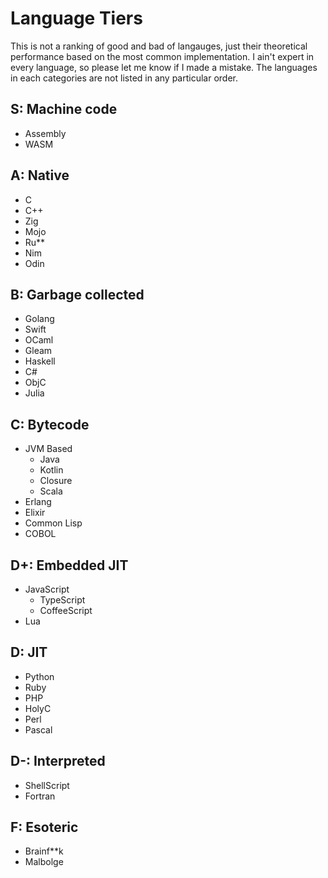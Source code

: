 # Language Tiers

This is not a ranking of good and bad of langauges, just their theoretical performance based on the most common implementation. I ain't expert in every language, so please let me know if I made a mistake. The languages in each categories are not listed in any particular order.

## S: Machine code

- Assembly
- WASM

## A: Native

- C
- C++
- Zig
- Mojo
- Ru**
- Nim
- Odin

## B: Garbage collected

- Golang
- Swift
- OCaml
- Gleam
- Haskell
- C#
- ObjC
- Julia

## C: Bytecode

- JVM Based
  - Java
  - Kotlin
  - Closure
  - Scala
- Erlang
- Elixir
- Common Lisp
- COBOL

## D+: Embedded JIT

- JavaScript
  - TypeScript
  - CoffeeScript
- Lua

## D: JIT

- Python
- Ruby
- PHP
- HolyC
- Perl
- Pascal

## D-: Interpreted

- ShellScript
- Fortran

## F: Esoteric

- Brainf**k
- Malbolge
